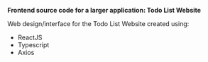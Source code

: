 **Frontend source code for a larger application: Todo List Website**

Web design/interface for the Todo List Website created using:

- ReactJS
- Typescript
- Axios
